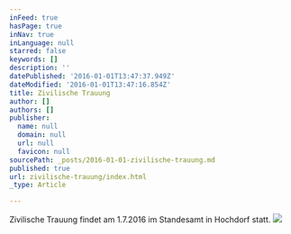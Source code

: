 ```yaml
---
inFeed: true
hasPage: true
inNav: true
inLanguage: null
starred: false
keywords: []
description: ''
datePublished: '2016-01-01T13:47:37.949Z'
dateModified: '2016-01-01T13:47:16.854Z'
title: Zivilische Trauung
author: []
authors: []
publisher:
  name: null
  domain: null
  url: null
  favicon: null
sourcePath: _posts/2016-01-01-zivilische-trauung.md
published: true
url: zivilische-trauung/index.html
_type: Article

---
```

Zivilische Trauung findet am 1.7.2016 im Standesamt in Hochdorf statt.
![](https://the-grid-user-content.s3-us-west-2.amazonaws.com/0d2300bb-32f2-4138-a880-87f8af842835.jpg)